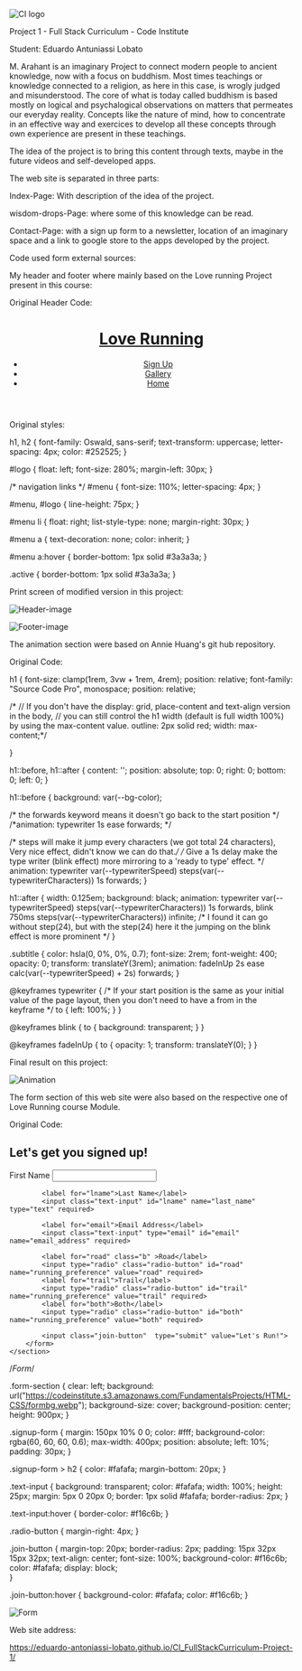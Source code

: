 ![CI logo](https://codeinstitute.s3.amazonaws.com/fullstack/ci_logo_small.png)

Project 1 - Full Stack Curriculum - Code Institute

Student: Eduardo Antuniassi Lobato

M. Arahant is an imaginary Project to connect modern people to ancient knowledge, now with a focus on buddhism. Most times teachings or knowledge connected to a religion, as here in this case, is wrogly judged and misunderstood. The core of what is today called buddhism is based mostly on logical and psychalogical observations on matters that permeates our everyday reality. Concepts like the nature of mind, how to concentrate in an effective way and exercices to develop all these concepts through own experience are present in these teachings.

The idea of the project is to bring this content through texts, maybe in the future videos and self-developed apps.

The web site is separated in three parts:

Index-Page: With description of the idea of the project.

wisdom-drops-Page: where some of this knowledge can be read.

Contact-Page: with a sign up form to a newsletter, location of an imaginary space and a link to google store to the apps developed by the project.

Code used form external sources:

My header and footer where mainly based on the Love running Project present in this course:

Original Header Code:

<header>
        <a href="index.html">
        <h1 id="logo">Love Running</h1>   
    </a>
    <nav>
        <ul id="menu">
            <li>
                <a href="signup.html">Sign Up</a>
            </li>
            <li>
                <a href="gallery.html">Gallery</a>
            </li>           
            <li> 
                <a href="index.html" class="active">Home</a>
            </li>
        </ul>
    </nav>
    </header>

 Original styles:

h1, h2 {
    font-family: Oswald, sans-serif;
    text-transform: uppercase;
    letter-spacing: 4px;
    color: #252525;
}
   
#logo {
    float: left;
    font-size: 280%;
    margin-left: 30px;
}

/* navigation links */
#menu {
    font-size: 110%;
    letter-spacing: 4px;
}

#menu, #logo {
    line-height: 75px;
}

#menu li {
    float: right;
    list-style-type: none;
    margin-right: 30px;
}

#menu a {
    text-decoration: none;
    color: inherit;
}

#menu a:hover {
    border-bottom: 1px solid #3a3a3a;
}

.active {
    border-bottom: 1px solid #3a3a3a;
}

Print screen of modified version in this project:

![Header-image](./assets/images/Header-print.png)

![Footer-image](./assets/images/Footer-print.png)

The animation section were based on Annie Huang's git hub repository.

Original Code:

h1 {
  font-size: clamp(1rem, 3vw + 1rem, 4rem);
  position: relative;
  font-family: "Source Code Pro", monospace;
  position: relative;

/*  // If you don't have the display: grid, place-content and text-align version in the body,
  // you can still control the h1 width (default is full width 100%) by using the max-content value.
  outline: 2px solid red;
  width: max-content;*/

}

h1::before,
h1::after {
  content: '';
  position: absolute;
  top: 0;
  right: 0;
  bottom: 0;
  left: 0;
}

h1::before {
  background: var(--bg-color);

  /* the forwards keyword means it doesn't go back to the start position */
  /*animation: typewriter 1s ease forwards; */

  /* steps will make it jump every characters (we got total 24 characters), Very nice effect, didn't know we can do that.*/
  /* Give a 1s delay make the type writer (blink effect) more mirroring to a 'ready to type' effect. */
  animation: typewriter var(--typewriterSpeed) steps(var(--typewriterCharacters)) 1s forwards;
}

h1::after {
  width: 0.125em;
  background: black;
  animation:
    typewriter var(--typewriterSpeed) steps(var(--typewriterCharacters)) 1s forwards,
    blink 750ms steps(var(--typewriterCharacters)) infinite; /* I found it can go without step(24), but with the step(24) here it the jumping on the blink effect is more prominent */
}

.subtitle {
  color: hsla(0, 0%, 0%, 0.7);
  font-size: 2rem;
  font-weight: 400;
  opacity: 0;
  transform: translateY(3rem);
  animation: fadeInUp 2s ease calc(var(--typewriterSpeed) + 2s) forwards;
}


@keyframes typewriter {
  /* If your start position is the same as your initial value of the page layout, then you don't need to have a from in the keyframe */
  to {
    left: 100%;
  }
}

@keyframes blink {
  to {
    background: transparent;
  }
}

@keyframes fadeInUp {
  to {
    opacity: 1;
    transform: translateY(0);
  }
}

Final result on this project:

![Animation](./assets/images/Animation-print.png)


The form section of this web site were also based on the respective one of Love Running course Module.

Original Code:

<section class="form-section">
        <form method="POST" action="https://formdump.codeinstitute.net/" class="signup-form">
            <h2>Let's get you signed up! <i class="fas fa-heartbeat"></i></h2>
            <label for="fname">First Name</label>
            <input class="text-input" id="fname" name="first_name" type="text" required>
            
            <label for="lname">Last Name</label>
            <input class="text-input" id="lname" name="last_name" type="text" required>
            
            <label for="email">Email Address</label>
            <input class="text-input" type="email" id="email" name="email_address" required>
            
            <label for="road" class="b" >Road</label>
            <input type="radio" class="radio-button" id="road" name="running_preference" value="road" required>
            <label for="trail">Trail</label>
            <input type="radio" class="radio-button" id="trail" name="running_preference" value="trail" required>
            <label for="both">Both</label>
            <input type="radio" class="radio-button" id="both" name="running_preference" value="both" required>
            
            <input class="join-button"  type="submit" value="Let's Run!">
        </form>
    </section>

/*Form*/

.form-section {
    clear: left;
    background: url("https://codeinstitute.s3.amazonaws.com/FundamentalsProjects/HTML-CSS/formbg.webp");
    background-size: cover;
    background-position: center;
    height: 900px;
}

.signup-form {
    margin: 150px 10% 0 0;
    color: #fff;
    background-color: rgba(60, 60, 60, 0.6);
    max-width: 400px;
    position: absolute;
    left: 10%;
    padding: 30px;
}

.signup-form > h2 {
    color: #fafafa;
    margin-bottom: 20px;
}

.text-input {
    background: transparent;
    color: #fafafa;
    width: 100%;
    height: 25px;
    margin: 5px 0 20px 0;
    border: 1px solid #fafafa;
    border-radius: 2px; 
}

.text-input:hover {
    border-color: #f16c6b;
}

.radio-button {
    margin-right: 4px;
}

.join-button {
    margin-top: 20px;
    border-radius: 2px;
    padding: 15px 32px 15px 32px;
    text-align: center;
    font-size: 100%;
    background-color: #f16c6b;
    color: #fafafa;
    display: block;    
}

.join-button:hover {
    background-color: #fafafa;
    color: #f16c6b;
}


![Form](/assets/images/Form-print.png)


Web site address:

https://eduardo-antoniassi-lobato.github.io/CI_FullStackCurriculum-Project-1/
